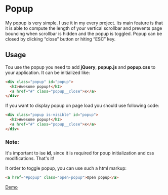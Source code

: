 # Popup
My popup is very simple. I use it in my every project. Its main feature is that it is able to compute the length of your vertical scrollbar and prevents page bouncing when scrollbar is hidden and the popup is toggled. Popup can be closed by clicking “close” button or hiting “ESC” key.

## Usage

Tou use the popup you need to add **jQuery**, **popup.js** and **popup.css** to your application. It can be initialized like:
```html
<div class="popup" id="popup">
  <h2>Awesome popup!</h2>
  <a href="#" class="popup__close">x</a>  
</div>
```
If you want to display popup on page load you should use following code:
```html
<div class="popup is-visible" id="popup">
  <h2>Awesome popup!</h2>
  <a href="#" class="popup__close">x</a>  
</div>
```
### Note:
It's important to ise **id**, since it is required for poup initialization and css modifications. That's it!

It order to toggle popup, you can use such a html markup:
```html
<a href="#popup" class="open-popup">Open popup</a>
```
<a href="https://sanijasi.github.io/popup/" target="_blank">Demo</a>

